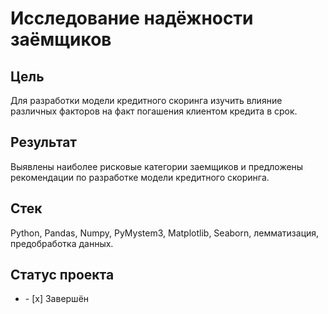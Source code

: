 
# Исследование надёжности заёмщиков
## Цель
Для разработки модели кредитного скоринга изучить влияние различных факторов на факт погашения клиентом кредита в срок.
## Результат
Выявлены наиболее рисковые категории заемщиков и предложены рекомендации по разработке модели кредитного скоринга.
## Стек
Python, Pandas, Numpy, PyMystem3, Matplotlib, Seaborn, лемматизация, предобработка данных.
## Статус проекта
<ul><li>- [x] Завершён</li>
